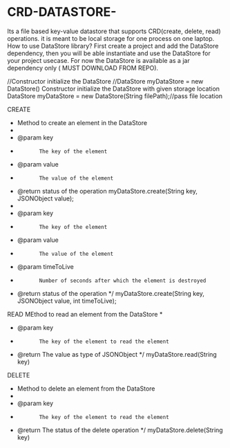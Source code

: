 # CRD-DATASTORE-
Its a file based key-value datastore that supports CRD(create, delete, read) operations. it is meant to be local storage for one process on one laptop. 
How to use DataStore library?
First create a project and add the DataStore dependency, then you will be able instantiate and use the DataStore for your project usecase. 
For now the DataStore is available as a jar dependency only ( MUST DOWNLOAD FROM REPO).

//Constructor initialize the DataStore 
//DataStore myDataStore = new DataStore()
Constructor initialize the DataStore with given storage location
DataStore myDataStore = new DataStore(String filePath);//pass file location

CREATE
* Method to create an element in the DataStore
*
* @param key
*            The key of the element
* @param value
*            The value of the element
* @return status of the operation
myDataStore.create(String key, JSONObject value);
*
* @param key
*            The key of the element
* @param value
*            The value of the element
* @param timeToLive
*            Number of seconds after which the element is destroyed
* @return status of the operation
*/
myDataStore.create(String key, JSONObject value, int timeToLive);


READ
MEthod to read an element from the DataStore
*
* @param key
*            The key of the element to read the element
* @return The value as type of JSONObject
*/
myDataStore.read(String key)


DELETE
* Method to delete an element from the DataStore
*
* @param key
*            The key of the element to read the element
* @return The status of the delete operation
*/
myDataStore.delete(String key)

